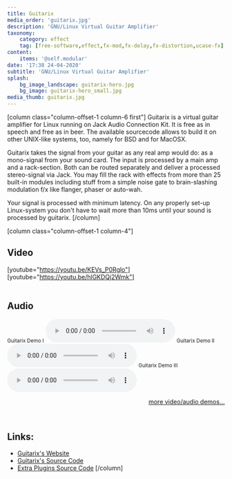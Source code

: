 ```yaml
---
title: Guitarix
media_order: 'guitarix.jpg'
description: 'GNU/Linux Virtual Guitar Amplifier'
taxonomy:
    category: effect
    tag: [free-software,effect,fx-mod,fx-delay,fx-distortion,ucase-fx]
content:
    items: '@self.modular'
date: '17:38 24-04-2020'
subtitle: 'GNU/Linux Virtual Guitar Amplifier'
splash:
    bg_image_landscape: guitarix-hero.jpg
    bg_image: guitarix-hero_small.jpg
media_thumb: guitarix.jpg
---
```

[column class="column-offset-1 column-6 first"]
Guitarix is a virtual guitar amplifier for Linux running on Jack Audio Connection Kit. It is free as in speech and free as in beer. The available sourcecode allows to build it on other UNIX-like systems, too, namely for BSD and for MacOSX.

Guitarix takes the signal from your guitar as any real amp would do: as a mono-signal from your sound card. The input is processed by a main amp and a rack-section. Both can be routed separately and deliver a processed stereo-signal via Jack. You may fill the rack with effects from more than 25 built-in modules including stuff from a simple noise gate to brain-slashing modulation f/x like flanger, phaser or auto-wah.

Your signal is processed with minimum latency. On any properly set-up Linux-system you don't have to wait more than 10ms until your sound is processed by guitarix.
[/column]

[column class="column-offset-1 column-4"]
## Video
[youtube="https://youtu.be/KEVs_P0Rglo"]
[youtube="https://youtu.be/hlGKDQj2Wmk"]
<br>
<br>
## Audio
<small>Guitarix Demo I</small>
![guitarixDemoI](guitarixDemoI.ogg)
<small>Guitarix Demo II</small>
![guitarixDemoII](guitarixDemoII.ogg)
<small>Guitarix Demo III</small>
![guitarixDemoIII](guitarixDemoIII.ogg)
<br>
<p align="right">
 <a href="https://wiki.zynthian.org/index.php/Zynthian_Sound_Demos" target="_blank">more video/audio demos...</a>
</p>
<br>

## Links:
+ [Guitarix's Website](https://guitarix.org/)
+ [Guitarix's Source Code](http://sourceforge.net/projects/guitarix)
+ [Extra Plugins Source Code](https://github.com/brummer10/GxPlugins.lv2)
[/column]

